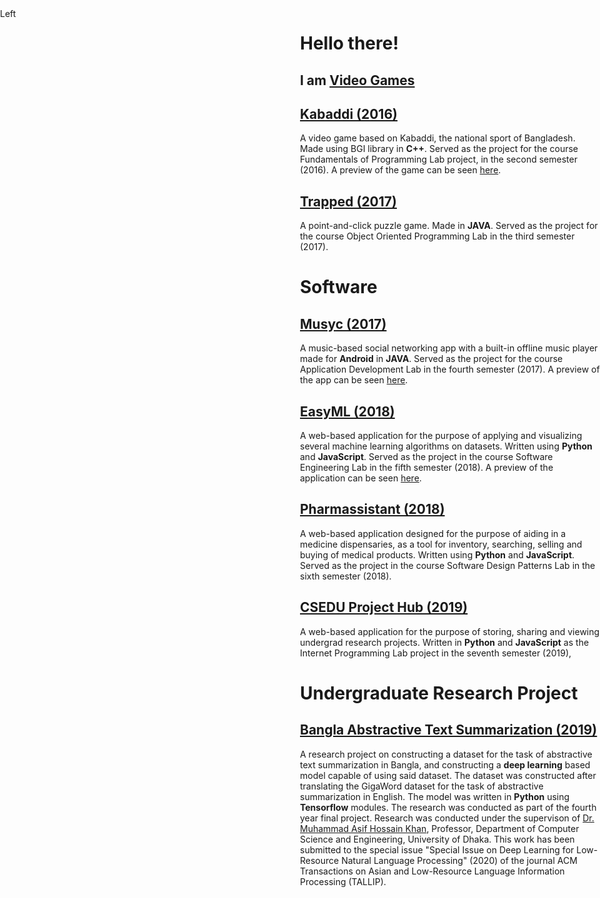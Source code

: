 <title>Monoshiz Mahbub Khan</title>

<div>

<div style="position: fixed; left: 0%; width: 50%">Left</div>

<div style="position: fixed; right: 0%; width: 50%">
  <h1>Hello there!</h1>


<h2>I am <a href="https://github.com/monoshizmkhan>Monoshiz Mahbub Khan</a></h2>

I completed my B.Sc. from the department of Computer Science and Engineering, University of Dhaka in 2020.
This page exists to showcase some of the projects I completed as part of courseworks.



# Video Games


## [Kabaddi (2016)](https://github.com/monoshizmkhan/Kabaddi)
A video game based on Kabaddi, the national sport of Bangladesh. Made using BGI library in **C++**. Served as the project for the course Fundamentals of Programming Lab project, in the second semester (2016). A preview of the game can be seen [here](https://www.youtube.com/watch?v=xQOrrPYQ0u8).


## [Trapped (2017)](https://github.com/monoshizmkhan/Trapped)
A point-and-click puzzle game. Made in **JAVA**. Served as the project for the course Object Oriented Programming Lab in the third semester (2017).




# Software



## [Musyc (2017)](https://github.com/monoshizmkhan/Musyc)
A music-based social networking app with a built-in offline music player made for **Android** in **JAVA**. Served as the project for the course Application Development Lab in the fourth semester (2017). A preview of the app can be seen [here](https://www.youtube.com/watch?v=CIsQwhyS0SA).


## [EasyML (2018)](https://github.com/Saad-Mahmud/EasyML)
A web-based application for the purpose of applying and visualizing several machine learning algorithms on datasets. Written using **Python** and **JavaScript**. Served as the project in the course Software Engineering Lab in the fifth semester (2018). A preview of the application can be seen [here](https://www.youtube.com/watch?v=0J6srbmF1pA).


## [Pharmassistant (2018)](https://github.com/monoshizmkhan/Pharmassistant)
A web-based application designed for the purpose of aiding in a medicine dispensaries, as a tool for inventory, searching, selling and buying of medical products. Written using **Python** and **JavaScript**. Served as the project in the course Software Design Patterns Lab in the sixth semester (2018).


## [CSEDU Project Hub (2019)](https://github.com/monoshizmkhan/CSEDU-Project-Hub)
A web-based application for the purpose of storing, sharing and viewing undergrad research projects. Written in **Python** and **JavaScript** as the Internet Programming Lab project in the seventh semester (2019),




# Undergraduate Research Project

## [Bangla Abstractive Text Summarization (2019)](https://github.com/monoshizmkhan/Bangla-Abstractive-Text-Summarization)
A research project on constructing a dataset for the task of abstractive text summarization in Bangla, and constructing a **deep learning** based model capable of using said dataset. The dataset was constructed after translating the GigaWord dataset for the task of abstractive summarization in English. The model was written in **Python** using **Tensorflow** modules. The research was conducted as part of the fourth year final project. Research was conducted under the supervison of [Dr. Muhammad Asif Hossain Khan](http://www.cse.du.ac.bd/profile/?faculty=AHK), Professor, Department of Computer Science and Engineering, University of Dhaka.
This work has been submitted to the special issue "Special Issue on Deep Learning for Low-Resource Natural Language Processing" (2020) of the journal ACM Transactions on Asian and Low-Resource Language Information Processing (TALLIP).
</div>
</div>
